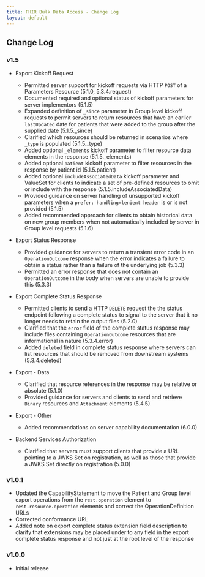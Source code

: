 ```yaml
---
title: FHIR Bulk Data Access - Change Log
layout: default
---
```


## Change Log

### v1.5

* Export Kickoff Request
	* Permitted server support for kickoff requests via HTTP `POST` of a Parameters Resource (5.1.0, 5.3.4.request)
	* Documented required and optional status of kickoff parameters for server implementors (5.1.5) 
	* Expanded definition of `_since` parameter in Group level kickoff requests to permit servers to return resources that have an earlier `lastUpdated` date for patients that were added to the group after the supplied date (5.1.5._since)
	* Clarified which resources should be returned in scenarios where `_type` is populated (5.1.5._type) 
	* Added optional `_elements` kickoff parameter to filter resource data elements in the response (5.1.5._elements)
	* Added optional `patient` kickoff parameter to filter resources in the response by patient id (5.1.5.patient)
	* Added optional `includeAssociatedData` kickoff parameter and ValueSet for clients to indicate a set of pre-defined resources to omit or include with the response (5.1.5.includeAssociatedData)
	* Provided guidance on server handling of unsupported kickoff parameters when a `prefer: handling=lenient header` is or is not provided (5.1.5)
	* Added recommended approach for clients to obtain historical data on new group members when not automatically included by server in Group level requests (5.1.6)

* Export Status Response
	* Provided guidance for servers to return a transient error code in an `OperationOutcome` response when the error indicates a failure to obtain a status rather than a failure of the underlying job (5.3.3)
	* Permitted an error response that does not contain an `OperationOutcome` in the body when servers are unable to provide this (5.3.3)

* Export Complete Status Response
	* Permitted clients to send a HTTP `DELETE` request the the status endpoint following a complete status to signal to the server that it no longer needs to retain the output files (5.2.0)
	* Clarified that the `error` field of the complete status response may include files containing `OperationOutcome` resources that are informational in nature (5.3.4.error)
	* Added `deleted` field in complete status response where servers can list resources that should be removed from downstream systems (5.3.4.deleted)


* Export - Data
	* Clarified that resource references in the response may be relative or absolute (5.1.0)
	* Provided guidance for servers and clients to send and retrieve `Binary` resources and `Attachment` elements (5.4.5)

* Export - Other
	* Added recommendations on server capability documentation (6.0.0)

* Backend Services Authorization
	* Clarified that servers must support clients that provide a URL pointing to a JWKS Set on registration, as well as those that provide a JWKS Set directly on registration (5.0.0)


### v1.0.1

* Updated the CapabilityStatement to move the Patient and Group level export operations from the `rest.operation` element to `rest.resource.operation` elements and correct the OperationDefinition URLs
* Corrected conformance URL
* Added note on export complete status extension field description to clarify that extensions may be placed under to any field in the export complete status response and not just at the root level of the response


### v1.0.0

* Initial release
